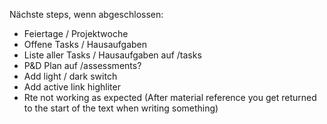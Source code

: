 Nächste steps, wenn abgeschlossen:

- Feiertage / Projektwoche
- Offene Tasks / Hausaufgaben
- Liste aller Tasks / Hausaufgaben auf /tasks
- P&D Plan auf /assessments?
- Add light / dark switch
- Add active link highliter
- Rte not working as expected (After material reference you get returned to the start of the text when writing something)
